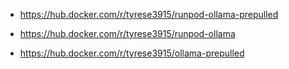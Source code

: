 - https://hub.docker.com/r/tyrese3915/runpod-ollama-prepulled

- https://hub.docker.com/r/tyrese3915/runpod-ollama

- https://hub.docker.com/r/tyrese3915/ollama-prepulled
